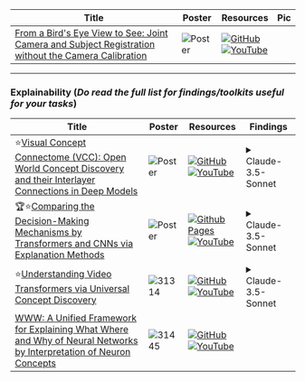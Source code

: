 |Title|Poster|Resources|Pic|
|------|------|------|------|
| [From a Bird's Eye View to See: Joint Camera and Subject Registration without the Camera Calibration](https://openaccess.thecvf.com/content/CVPR2024/html/Qian_From_a_Birds_Eye_View_to_See_Joint_Camera_and_CVPR_2024_paper.html) | ![Poster](https://github.com/HeChengHui/CVPR2024/blob/main/Papers/Topics/Others/assets/29340.png) | [![GitHub](https://img.shields.io/github/stars/zekunqian/bevsee?style=social)](https://github.com/zekunqian/bevsee) <br> [![YouTube](https://img.shields.io/badge/YouTube-%23FF0000.svg?style=for-the-badge&logo=YouTube&logoColor=white)](https://www.youtube.com/watch?v=AQivxJiuwKc)

---

### Explainability (_Do read the full list for findings/toolkits useful for your tasks_)
|Title|Poster|Resources|Findings|
|------|------|------|------|
| ⭐[Visual Concept Connectome (VCC): Open World Concept Discovery and their Interlayer Connections in Deep Models ](https://openaccess.thecvf.com/content/CVPR2024/html/Kowal_Visual_Concept_Connectome_VCC_Open_World_Concept_Discovery_and_their_CVPR_2024_paper.html)| ![Poster](https://github.com/HeChengHui/CVPR2024/blob/main/Papers/Topics/Others/assets/29374.png) | [![GitHub](https://img.shields.io/github/stars/YorkUCVIL/VCC?style=social)](https://github.com/YorkUCVIL/VCC)<br> [![YouTube](https://img.shields.io/badge/YouTube-%23FF0000.svg?style=for-the-badge&logo=YouTube&logoColor=white)](https://www.youtube.com/watch?v=_PW4MQXRsKM)| <details><summary>Claude-3.5-Sonnet</summary>![image](https://github.com/HeChengHui/CVPR2024/assets/84503515/ff108cd9-5f6c-4093-865b-5c760a500f7f)<br>![image](https://github.com/HeChengHui/CVPR2024/assets/84503515/0c986076-f86b-4c9b-905b-4e54018dd270)</details>
|  🏆⭐[Comparing the Decision-Making Mechanisms by Transformers and CNNs via Explanation Methods ](https://openaccess.thecvf.com/content/CVPR2024/html/Jiang_Comparing_the_Decision-Making_Mechanisms_by_Transformers_and_CNNs_via_Explanation_CVPR_2024_paper.html)| ![Poster](https://github.com/HeChengHui/CVPR2024/blob/main/Papers/Topics/Others/assets/30580.png) | [![Github Pages](https://img.shields.io/badge/github%20pages-121013?style=for-the-badge&logo=github&logoColor=white)](https://mingqij.github.io/projects/cdmmtc/) <br> [![YouTube](https://img.shields.io/badge/YouTube-%23FF0000.svg?style=for-the-badge&logo=YouTube&logoColor=white)](https://www.youtube.com/watch?v=VpqZwFUJMhw)| <details><summary>Claude-3.5-Sonnet</summary>![image](https://github.com/HeChengHui/CVPR2024/assets/84503515/11b9d66c-fd74-436f-b3d8-3ddf025e7a68)</details>
|  ⭐[Understanding Video Transformers via Universal Concept Discovery ](https://openaccess.thecvf.com/content/CVPR2024/html/Kowal_Understanding_Video_Transformers_via_Universal_Concept_Discovery_CVPR_2024_paper.html)| ![31314](https://github.com/HeChengHui/CVPR2024/assets/84503515/b73450af-e9e1-4017-8cbd-a658ce3e335c) | [![GitHub](https://img.shields.io/github/stars/YorkUCVIL/VTCD?style=social)](https://github.com/YorkUCVIL/VTCD)<br> [![YouTube](https://img.shields.io/badge/YouTube-%23FF0000.svg?style=for-the-badge&logo=YouTube&logoColor=white)](https://www.youtube.com/watch?v=K2RHemQtjzY)| <details><summary>Claude-3.5-Sonnet</summary>![image](https://github.com/HeChengHui/CVPR2024/assets/84503515/7cae0de6-a822-4d27-9cf8-e4ff180421e1)</details>
|  [WWW: A Unified Framework for Explaining What Where and Why of Neural Networks by Interpretation of Neuron Concepts ](https://openaccess.thecvf.com/content/CVPR2024/html/Ahn_WWW_A_Unified_Framework_for_Explaining_What_Where_and_Why_CVPR_2024_paper.html)| ![31445](https://github.com/HeChengHui/CVPR2024/assets/84503515/3180f170-1003-47fa-97e2-3134fb5723fd) | [![GitHub](https://img.shields.io/github/stars/ailab-kyunghee/WWW?style=social)](https://github.com/ailab-kyunghee/WWW)<br> [![YouTube](https://img.shields.io/badge/YouTube-%23FF0000.svg?style=for-the-badge&logo=YouTube&logoColor=white)](https://www.youtube.com/watch?v=DKf15DfeO_o)
